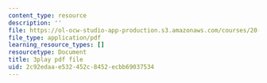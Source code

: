 ```yaml
---
content_type: resource
description: ''
file: https://ol-ocw-studio-app-production.s3.amazonaws.com/courses/20-219-becoming-the-next-bill-nye-writing-and-hosting-the-educational-show-january-iap-2015/2c92edaae532452c8452ecbb69037534_XDBr39cwmbg.pdf
file_type: application/pdf
learning_resource_types: []
resourcetype: Document
title: 3play pdf file
uid: 2c92edaa-e532-452c-8452-ecbb69037534
---
```

